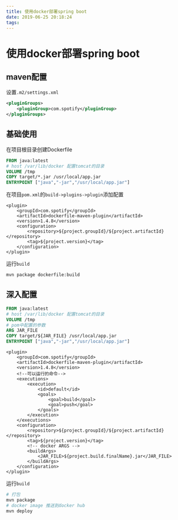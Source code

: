 ```yaml
---
title: 使用docker部署spring boot
date: 2019-06-25 20:18:24
tags:
---
```


# 使用docker部署spring boot 

## maven配置

设置`.m2/settings.xml`

```settings.xml
<pluginGroups>
    <pluginGroup>com.spotify</pluginGroup>
</pluginGroups>
```

## 基础使用

在项目根目录创建Dockerfile

```Dockerfile
FROM java:latest
# host /var/lib/docker 配置tomcat的目录
VOLUME /tmp
COPY target/*.jar /usr/local/app.jar
ENTRYPOINT ["java","-jar","/usr/local/app.jar"]
```

在项目`pom.xml`的`build->plugins->plugin`添加配置

```pom
<plugin>
    <groupId>com.spotify</groupId>
    <artifactId>dockerfile-maven-plugin</artifactId>
    <version>1.4.8</version>
    <configuration>
        <repository>${project.groupId}/${project.artifactId}</repository>
        <tag>${project.version}</tag>
    </configuration>
</plugin>
```
运行`build`

```bash
mvn package dockerfile:build
```

## 深入配置

```Dockerfile
FROM java:latest
# host /var/lib/docker 配置tomcat的目录
VOLUME /tmp
# pom中配置的参数
ARG JAR_FILE
COPY target/${JAR_FILE} /usr/local/app.jar
ENTRYPOINT ["java","-jar","/usr/local/app.jar"]
```

```pom
<plugin>
    <groupId>com.spotify</groupId>
    <artifactId>dockerfile-maven-plugin</artifactId>
    <version>1.4.8</version>
    <!--可以运行的命令-->
    <executions>
        <execution>
            <id>default</id>
            <goals>
                <goal>build</goal>
                <goal>push</goal>
            </goals>
        </execution>
    </executions>
    <configuration>
        <repository>${project.groupId}/${project.artifactId}</repository>
        <tag>${project.version}</tag>
        <!-- docker ARGS -->
        <buildArgs>
            <JAR_FILE>${project.build.finalName}.jar</JAR_FILE>
        </buildArgs>
    </configuration>
</plugin>
```

运行`build`

```bash
# 打包
mvn package
# docker image 推送到docker hub
mvn deploy
```
